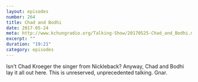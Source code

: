 ```yaml
---
layout: episodes
number: 264
title: Chad and Bodhi
date: 2017-05-24
meta: http://www.kchungradio.org/Talking-Show/20170525-Chad_and_Bodhi.mp3
excerpt: ""
duration: "19:21"
category: episodes
---
```

Isn't Chad Kroeger the singer from Nickleback? Anyway, Chad and Bodhi lay it all out here. This is unreserved, unprecedented talking. Gnar. 

